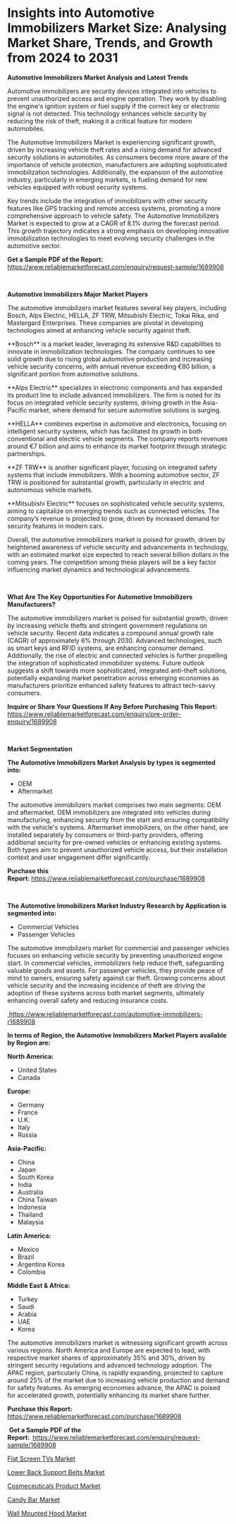 <p><h1>Insights into Automotive Immobilizers Market Size: Analysing Market Share, Trends, and Growth from 2024 to 2031</h1></p><p><strong>Automotive Immobilizers Market Analysis and Latest Trends</strong></p>
<p><p>Automotive immobilizers are security devices integrated into vehicles to prevent unauthorized access and engine operation. They work by disabling the engine's ignition system or fuel supply if the correct key or electronic signal is not detected. This technology enhances vehicle security by reducing the risk of theft, making it a critical feature for modern automobiles.</p><p>The Automotive Immobilizers Market is experiencing significant growth, driven by increasing vehicle theft rates and a rising demand for advanced security solutions in automobiles. As consumers become more aware of the importance of vehicle protection, manufacturers are adopting sophisticated immobilization technologies. Additionally, the expansion of the automotive industry, particularly in emerging markets, is fueling demand for new vehicles equipped with robust security systems.</p><p>Key trends include the integration of immobilizers with other security features like GPS tracking and remote access systems, promoting a more comprehensive approach to vehicle safety. The Automotive Immobilizers Market is expected to grow at a CAGR of 8.1% during the forecast period. This growth trajectory indicates a strong emphasis on developing innovative immobilization technologies to meet evolving security challenges in the automotive sector.</p></p>
<p><strong>Get a Sample PDF of the Report:&nbsp;</strong> <a href="https://www.reliablemarketforecast.com/enquiry/request-sample/1689908?utm_campaign=1741&utm_medium=2&utm_source=Github&utm_content=ia&utm_term=17102024&utm_id=automotive-immobilizers">https://www.reliablemarketforecast.com/enquiry/request-sample/1689908</a></p>
<p>&nbsp;</p>
<p><strong>Automotive Immobilizers Major Market Players</strong></p>
<p><p>The automotive immobilizers market features several key players, including Bosch, Alps Electric, HELLA, ZF TRW, Mitsubishi Electric, Tokai Rika, and Mastergard Enterprises. These companies are pivotal in developing technologies aimed at enhancing vehicle security against theft.</p><p>**Bosch** is a market leader, leveraging its extensive R&D capabilities to innovate in immobilization technologies. The company continues to see solid growth due to rising global automotive production and increasing vehicle security concerns, with annual revenue exceeding €80 billion, a significant portion from automotive solutions.</p><p>**Alps Electric** specializes in electronic components and has expanded its product line to include advanced immobilizers. The firm is noted for its focus on integrated vehicle security systems, driving growth in the Asia-Pacific market, where demand for secure automotive solutions is surging.</p><p>**HELLA** combines expertise in automotive and electronics, focusing on intelligent security systems, which has facilitated its growth in both conventional and electric vehicle segments. The company reports revenues around €7 billion and aims to enhance its market footprint through strategic partnerships.</p><p>**ZF TRW** is another significant player, focusing on integrated safety systems that include immobilizers. With a booming automotive sector, ZF TRW is positioned for substantial growth, particularly in electric and autonomous vehicle markets.</p><p>**Mitsubishi Electric** focuses on sophisticated vehicle security systems, aiming to capitalize on emerging trends such as connected vehicles. The company’s revenue is projected to grow, driven by increased demand for security features in modern cars.</p><p>Overall, the automotive immobilizers market is poised for growth, driven by heightened awareness of vehicle security and advancements in technology, with an estimated market size expected to reach several billion dollars in the coming years. The competition among these players will be a key factor influencing market dynamics and technological advancements.</p></p>
<p>&nbsp;</p>
<p><strong>What Are The Key Opportunities For Automotive Immobilizers Manufacturers?</strong></p>
<p><p>The automotive immobilizers market is poised for substantial growth, driven by increasing vehicle thefts and stringent government regulations on vehicle security. Recent data indicates a compound annual growth rate (CAGR) of approximately 6% through 2030. Advanced technologies, such as smart keys and RFID systems, are enhancing consumer demand. Additionally, the rise of electric and connected vehicles is further propelling the integration of sophisticated immobilizer systems. Future outlook suggests a shift towards more sophisticated, integrated anti-theft solutions, potentially expanding market penetration across emerging economies as manufacturers prioritize enhanced safety features to attract tech-savvy consumers.</p></p>
<p><strong>Inquire or Share Your Questions If Any Before Purchasing This Report:</strong> <a href="https://www.reliablemarketforecast.com/enquiry/pre-order-enquiry/1689908?utm_campaign=1741&utm_medium=2&utm_source=Github&utm_content=ia&utm_term=17102024&utm_id=automotive-immobilizers">https://www.reliablemarketforecast.com/enquiry/pre-order-enquiry/1689908</a></p>
<p>&nbsp;</p>
<p><strong>Market Segmentation</strong></p>
<p><strong>The Automotive Immobilizers Market Analysis by types is segmented into:</strong></p>
<p><ul><li>OEM</li><li>Aftermarket</li></ul></p>
<p><p>The automotive immobilizers market comprises two main segments: OEM and aftermarket. OEM immobilizers are integrated into vehicles during manufacturing, enhancing security from the start and ensuring compatibility with the vehicle's systems. Aftermarket immobilizers, on the other hand, are installed separately by consumers or third-party providers, offering additional security for pre-owned vehicles or enhancing existing systems. Both types aim to prevent unauthorized vehicle access, but their installation context and user engagement differ significantly.</p></p>
<p><strong>Purchase this Report:&nbsp;</strong><a href="https://www.reliablemarketforecast.com/purchase/1689908?utm_campaign=1741&utm_medium=2&utm_source=Github&utm_content=ia&utm_term=17102024&utm_id=automotive-immobilizers">https://www.reliablemarketforecast.com/purchase/1689908</a></p>
<p>&nbsp;</p>
<p><strong>The Automotive Immobilizers Market Industry Research by Application is segmented into:</strong></p>
<p><ul><li>Commercial Vehicles</li><li>Passenger Vehicles</li></ul></p>
<p><p>The automotive immobilizers market for commercial and passenger vehicles focuses on enhancing vehicle security by preventing unauthorized engine start. In commercial vehicles, immobilizers help reduce theft, safeguarding valuable goods and assets. For passenger vehicles, they provide peace of mind to owners, ensuring safety against car theft. Growing concerns about vehicle security and the increasing incidence of theft are driving the adoption of these systems across both market segments, ultimately enhancing overall safety and reducing insurance costs.</p></p>
<p><a href="https://www.reliablemarketforecast.com/automotive-immobilizers-r1689908?utm_campaign=1741&utm_medium=2&utm_source=Github&utm_content=ia&utm_term=17102024&utm_id=automotive-immobilizers">&nbsp;https://www.reliablemarketforecast.com/automotive-immobilizers-r1689908</a></p>
<p><strong>In terms of Region, the Automotive Immobilizers Market Players available by Region are:</strong></p>
<p>
    <p> <strong> North America: </strong>
        <ul>
            <li>United States</li>
            <li>Canada</li>
        </ul>
        </p> 
    <p> <strong> Europe: </strong>
        <ul>
            <li>Germany</li>
            <li>France</li>
            <li>U.K.</li>
            <li>Italy</li>
            <li>Russia</li>
        </ul>
        </p> 
    <p> <strong> Asia-Pacific: </strong>
        <ul>
            <li>China</li>
            <li>Japan</li>
            <li>South Korea</li>
            <li>India</li>
            <li>Australia</li>
            <li>China Taiwan</li>
            <li>Indonesia</li>
            <li>Thailand</li>
            <li>Malaysia</li>
        </ul>
        </p> 
    <p> <strong> Latin America: </strong>
        <ul>
            <li>Mexico</li>
            <li>Brazil</li>
            <li>Argentina Korea</li>
            <li>Colombia</li>
        </ul>
        </p> 
    <p> <strong> Middle East & Africa: </strong>
        <ul>
            <li>Turkey</li>
            <li>Saudi</li>
            <li>Arabia</li>
            <li>UAE</li>
            <li>Korea</li>
        </ul>
    </p>
    </p>
<p><p>The automotive immobilizers market is witnessing significant growth across various regions. North America and Europe are expected to lead, with respective market shares of approximately 35% and 30%, driven by stringent security regulations and advanced technology adoption. The APAC region, particularly China, is rapidly expanding, projected to capture around 25% of the market due to increasing vehicle production and demand for safety features. As emerging economies advance, the APAC is poised for accelerated growth, potentially enhancing its market share further.</p></p>
<p><strong>Purchase this Report: </strong><a href="https://www.reliablemarketforecast.com/purchase/1689908?utm_campaign=1741&utm_medium=2&utm_source=Github&utm_content=ia&utm_term=17102024&utm_id=automotive-immobilizers">https://www.reliablemarketforecast.com/purchase/1689908</a></p>
<p>&nbsp;<strong>Get a Sample PDF of the Report:&nbsp;&nbsp;</strong><a href="https://www.reliablemarketforecast.com/enquiry/request-sample/1689908?utm_campaign=1741&utm_medium=2&utm_source=Github&utm_content=ia&utm_term=17102024&utm_id=automotive-immobilizers">https://www.reliablemarketforecast.com/enquiry/request-sample/1689908</a></p>
<p><strong></strong></p>
<p><p><a href="https://www.linkedin.com/pulse/flat-screen-tvs-value-chain-analysis-from-raw-materials-ud2qe?utm_campaign=1741&utm_medium=2&utm_source=Github&utm_content=ia&utm_term=17102024&utm_id=automotive-immobilizers">Flat Screen TVs Market</a></p><p><a href="https://www.linkedin.com/pulse/lower-back-support-belts-market-size-share-analysis-growth-xhpke?utm_campaign=1741&utm_medium=2&utm_source=Github&utm_content=ia&utm_term=17102024&utm_id=automotive-immobilizers">Lower Back Support Belts Market</a></p><p><a href="https://www.linkedin.com/pulse/cosmeceuticals-product-market-strategic-insights-evolution-nfhje?utm_campaign=1741&utm_medium=2&utm_source=Github&utm_content=ia&utm_term=17102024&utm_id=automotive-immobilizers">Cosmeceuticals Product Market</a></p><p><a href="https://www.linkedin.com/pulse/candy-bar-market-segmentation-applications-types-growth-5qdfe?utm_campaign=1741&utm_medium=2&utm_source=Github&utm_content=ia&utm_term=17102024&utm_id=automotive-immobilizers">Candy Bar Market</a></p><p><a href="https://www.linkedin.com/pulse/wall-mounted-hood-industry-sector-new-technologies-market-dtswe?utm_campaign=1741&utm_medium=2&utm_source=Github&utm_content=ia&utm_term=17102024&utm_id=automotive-immobilizers">Wall Mounted Hood Market</a></p></p>